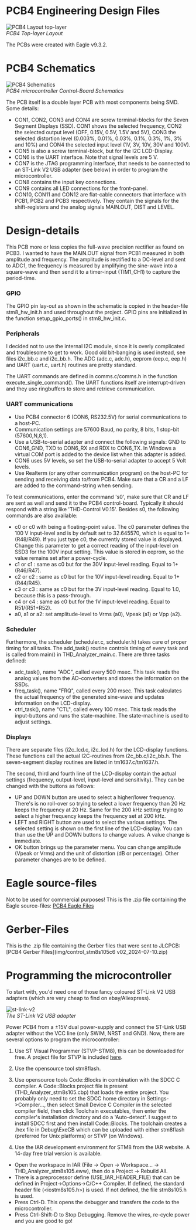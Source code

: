 # PCB4 Engineering Design Files
![PCB4 Layout top-layer](img/PCB4_uC_PCB_Front.png)<br>
*PCB4 Top-layer Layout*

The PCBs were created with Eagle v9.3.2.

# PCB4 Schematics
![PCB4 Schematics](img/PCB4_uC_Schematics.png)<br>
*PCB4 microcontroller Control-Board Schematics*

The PCB itself is a double layer PCB with most components being SMD. Some details:
- CON1, CON2, CON3 and CON4 are screw terminal-blocks for the Seven Segment Displays (SSD). CON1 shows the selected frequency, CON2 the selected output level (OFF, 0.15V, 0.5V, 1.5V and 5V), CON3 the selected distortion level (0.003%, 0.01%, 0.03%, 0.1%, 0.3%, 1%, 3% and 10%) and CON4 the selected input level (1V, 3V, 10V, 30V and 100V).
- CON5 is also a screw terminal-block, but for the I2C LCD-Display.
- CON6 is the UART interface. Note that signal levels are 5 V.
- CON7 is the JTAG programming interface, that needs to be connected to an ST-Link V2 USB adapter (see below) in order to program the microcontroller.
- CON8 contains the input key connections.
- CON9 contains all LED connections for the front-panel.
- CON10, CON11 and CON12 are flat-cable connectors that interface with PCB1, PCB2 and PCB3 respectively. They contain the signals for the shift-registers and the analog signals MAIN.OUT, DIST and LEVEL.

# Design-details
This PCB more or less copies the full-wave precision rectifier as found on PCB3. I wanted to have the MAIN.OUT signal from PCB1 measured in both amplitude and frequency. The amplitude is rectified to a DC-level and sent to ADC1, the
frequency is measured by amplifying the sine-wave into a square-wave and then send it to a timer-input (TIM1_CH1) to capture the period-time.

### GPIO
The GPIO pin lay-out as shown in the schematic is copied in the header-file stm8_hw_init.h and used throughout the project. GPIO pins are initialized in the function setup_gpio_ports() in stm8_hw_init.c.

### Peripherals
I decided not to use the internal I2C module, since it is overly complicated and troublesome to get to work. Good old bit-banging is used instead, see files i2c_bb.c and i2c_bb.h. The ADC (adc.c, adc.h), eeprom (eep.c, eep.h) and UART (uart.c, uart.h) routines are pretty standard.

The UART commands are defined in comms.c/comms.h in the function execute_single_command(). The UART functions itself are interrupt-driven and they use ringbuffers to store and retrieve communication.

### UART communications
- Use PCB4 connector 6 (CON6, RS232.5V) for serial communications to a host-PC.
- Communication settings are 57600 Baud, no parity, 8 bits, 1 stop-bit (57600,N,8,1).
- Use a USB-to-serial adapter and connect the following signals: GND to CON6_GND, TXD to CON6_RX and RDX to CON6_TX. In Windows a virtual COM port is added to the device list when this adapter is added.
- CON6 uses 5V levels, so set the USB-to-serial adapter to accept 5 Volt levels.
- Use Realterm (or any other communication program) on the host-PC for sending and receiving data to/from PCB4. Make sure that a CR and a LF are added to the command-string when sending.

To test communications, enter the command 's0', make sure that CR and LF are sent as well and send it to the PCB4 control-board. Typically it should respond with a string like 'THD-Control V0.15'. Besides s0, the following commands are also available:
- c0 or c0 <float> with <float> being a floating-point value. The c0 parameter defines the 100 V input-level and is by default set to 32.645570, which is equal to 1+(R48/R49). If you just type c0, the currently stored value is displayed. Change this parameter to get a correct reading of the input-level on SSD3 for the 100V input setting. This value is stored in eeprom, so the value remains set after a power-cycle.
- c1 or c1 <float>: same as c0 but for the 30V input-level reading. Equal to 1+(R46/R47).
- c2 or c2 <float>: same as c0 but for the 10V input-level reading. Equal to 1+(R44/R45).
- c3 or c3 <float>: same as c0 but for the 3V input-level reading. Equal to 1.0, because this is a pass-through.
- c4 or c4 <float>: same as c0 but for the 1V input-level reading. Equal to R51/(R51+R52).
- a0, a1 or a2: set amplitude-level to Vrms (a0), Vpeak (a1) or Vpp (a2).

### Scheduler
Furthermore, the scheduler (scheduler.c, scheduler.h) takes care of proper timing for all tasks. The add_task() routine controls timing of every task and is called from main() in THD_Analyzer_main.c. There are three tasks defined:
- adc_task(), name "ADC", called every 500 msec. This task reads the analog values from the AD-converters and stores the information on the SSDs.
- freq_task(), name "FRQ", called every 200 msec. This task calculates the actual frequency of the generated sine-wave and updates information on the LCD-display.
- ctrl_task(), name "CTL", called every 100 msec. This task reads the input-buttons and runs the state-machine. The state-machine is used to adjust settings.

### Displays
There are separate files (i2c_lcd.c, i2c_lcd.h) for the LCD-display functions. These functions call the actual I2C-routines from i2c_bb.c/i2c_bb.h. The seven-segment display routines are listed in tm1637.c/tm1637.h.

The second, third and fourth line of the LCD-display contain the actual settings (frequency, output-level, input-level and sensitivity). They can be changed with the buttons as follows:
- UP and DOWN button are used to select a higher/lower frequency. There's is no roll-over so trying to select a lower frequency than 20 Hz keeps the frequency at 20 Hz. Same for the 200 kHz setting: trying to select a higher frequency keeps the frequency set at 200 kHz.
- LEFT and RIGHT button are used to select the various settings. The selected setting is shown on the first line of the LCD-display. You can than use the UP and DOWN buttons to change values. A value change is immediate.
- OK button brings up the parameter menu. You can change amplitude (Vpeak or Vrms) and the unit of distortion (dB or percentage). Other parameter changes are to be defined.

# Eagle source-files
Not to be used for commercial purposes!
This is the .zip file containing the Eagle source-files: [PCB4 Eagle Files](img/PCB4_Eagle.zip)

# Gerber-Files
This is the .zip file containing the Gerber files that were sent to JLCPCB: [PCB4 Gerber Files](img/control_stm8s105c6 v02_2024-07-10.zip)

# Programming the microcontroller
To start with, you'd need one of those fancy coloured ST-Link V2 USB adapters (which are very cheap to find on ebay/Aliexpress). 
 
![st-link-v2](img/st_link_v2.png)<br>
*The ST-Link V2 USB adapter*

Power PCB4 from a ±15V dual power-supply and connect the ST-Link USB adapter without the VCC line (only SWIM, NRST and GND). Now, there are several options to program the microcontroller:

1) Use ST Visual Programmer (STVP-STM8), this can be downloaded for free. A project file for STVP is included [here](./Debug/Exe/THD_Analyzer_stm8s105.stp).

2) Use the opensource tool stm8flash.

3) Use opensource tools Code::Blocks in combination with the SDCC C compiler. A Code::Blocks project file is present (THD_Analyzer_stm8s105.cbp) that loads the entire project. You probably only need to set the SDCC home directory in Settings->Compiler..., then select Small Device C Compiler in the selected compiler field, then click Toolchain executables, then enter the compiler's installation directory and do a 'Auto-detect'. I suggest to install SDCC first and then install Code::Blocks. The toolchain creates a .hex file in Debug\ExeCB which can be uploaded with either stm8flash (preferred for Unix platforms) or STVP (on Windows).

4) Use the IAR development environment for STM8 from the IAR website. A 14-day free trial version is available.
- Open the workspace in IAR (File -> Open -> Workspace... -> THD_Analyzer_stm8s105.eww), then do a Project -> Rebuild All.
- There is a preprocessor define (USE_IAR_HEADER_FILE) that can be defined in Project->Options->C/C++ Compiler. If defined, the standard header file (<iostm8s105.h>) is used. If not defined, the file stm8s105.h is used.
- Press Ctrl-D. This opens the debugger and transfers the code to the microcontroller. 
- Press Ctrl-Shift-D to Stop Debugging. Remove the wires, re-cycle power and you are good to go!



